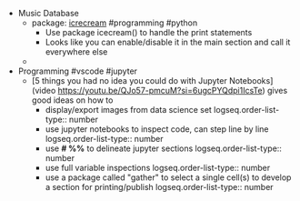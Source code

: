 - Music Database
	- package: [icrecream](https://github.com/gruns/icecream) #programming #python
		- Use package icecream() to handle the print statements
		- Looks like you can enable/disable it in the main section and call it everywhere else
	-
- Programming #vscode #jupyter
	- [5 things you had no idea you could do with Jupyter Notebooks](video https://youtu.be/QJo57-pmcuM?si=6ugcPYQdpi1IcsTe) gives good ideas on how to
		- display/export images from data science set
		  logseq.order-list-type:: number
		- use jupyter notebooks to inspect code,  can step line by line
		  logseq.order-list-type:: number
		- use **# %%**  to delineate jupyter sections
		  logseq.order-list-type:: number
		- use full variable inspections
		  logseq.order-list-type:: number
		- use a package called "gather" to select a single cell(s) to develop a section for printing/publish
		  logseq.order-list-type:: number